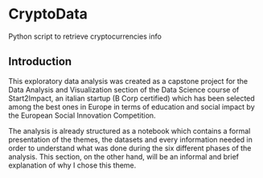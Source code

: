 # CryptoData
Python script to retrieve cryptocurrencies info

## Introduction
This exploratory data analysis was created as a capstone project for the Data Analysis and Visualization section of the Data Science course of Start2Impact, an italian startup (B Corp certified) which has been selected among the best ones in Europe in terms of education and social impact by the European Social Innovation Competition.

The analysis is already structured as a notebook which contains a formal presentation of the themes, the datasets and every information needed in order to understand what was done during the six different phases of the analysis. This section, on the other hand, will be an informal and brief explanation of why I chose this theme.
